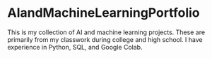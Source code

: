 # AIandMachineLearningPortfolio
This is my collection of AI and machine learning projects. These are primarily from my classwork during college and high school. I have experience in Python, SQL, and Google Colab.

